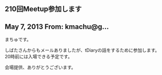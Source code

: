 ## 210回Meetup参加します

## May 7, 2013 From: kmachu@g...

まちゅです。

しばたさんからもメールありましたが、tDiaryの話をするために参加します。  
20時前には入場できる予定です。

会場提供、ありがとうございます。

